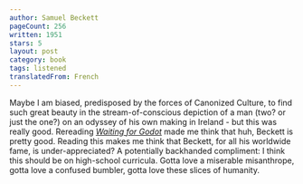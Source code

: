 ```yaml
---
author: Samuel Beckett
pageCount: 256
written: 1951
stars: 5
layout: post
category: book
tags: listened
translatedFrom: French
---
```


Maybe I am biased, predisposed by the forces of Canonized Culture, to find such great beauty in the stream-of-conscious depiction of a man (two? or just the one?) on an odyssey of his own making in Ireland - but this was really good. Rereading [_Waiting for Godot_](/blog/Waiting-for-Godot) made me think that huh, Beckett is pretty good. Reading this makes me think that Beckett, for all his worldwide fame, is under-appreciated? A potentially backhanded compliment: I think this should be on high-school curricula. Gotta love a miserable misanthrope, gotta love a confused bumbler, gotta love these slices of humanity.
